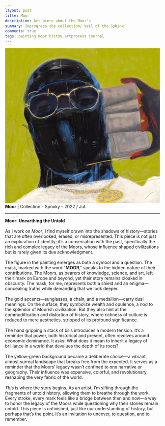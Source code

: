 ```yaml
---
layout: post
title: Moor
description: Art piece about the Moor's
summary: Inprogress the collection/ Veil of the Sphinx
comments: true
tags: painting moor histoy artprocess journal
---
```

![](/assets/img/Moor.jpg)
**Moor** | Collection - Spooky - 2022 / Jul.

---

**Moor: Unearthing the Untold**  
<br>
As I work on *Moor*, I find myself drawn into the shadows of history—stories that are often overlooked, erased, or misrepresented. This piece is not just an exploration of identity; it’s a conversation with the past, specifically the rich and complex legacy of the Moors, whose influence shaped civilizations but is rarely given its due acknowledgment.  
<br>
The figure in the painting emerges as both a symbol and a question. The mask, marked with the word "**MOOR**," speaks to the hidden nature of their contributions. The Moors, as bearers of knowledge, science, and art, left their mark on Europe and beyond, yet their story remains cloaked in obscurity. The mask, for me, represents both a shield and an enigma—concealing truths while demanding that we look deeper.  
<br>
The gold accents—sunglasses, a chain, and a medallion—carry dual meanings. On the surface, they symbolize wealth and opulence, a nod to the splendor of Moorish civilization. But they also hint at the commodification and distortion of history, where richness of culture is reduced to mere aesthetics, stripped of its profound significance.  
<br>
The hand gripping a stack of bills introduces a modern tension. It’s a reminder that power, both historical and present, often revolves around economic dominance. It asks: What does it mean to inherit a legacy of brilliance in a world that devalues the depth of its roots?  
<br>
The yellow-green background became a deliberate choice—a vibrant, almost surreal landscape that breaks free from the expected. It serves as a reminder that the Moors’ legacy wasn’t confined to one narrative or geography. Their influence was expansive, colorful, and revolutionary, reshaping the very fabric of the world.  
<br>
*This* is where the story begins. As an artist, I’m sifting through the fragments of untold history, allowing them to breathe through the work. Every stroke, every mark feels like a bridge between then and now—a way to honor the legacy of the Moors while questioning why their stories remain untold. This piece is unfinished, just like our understanding of history, but perhaps that’s the point. It’s an invitation to uncover, to question, and to remember.






